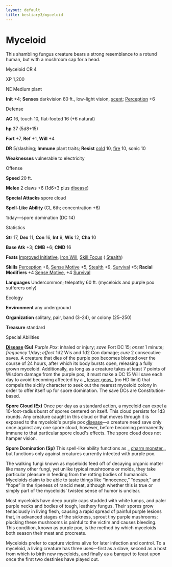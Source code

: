 ```yaml
---
layout: default
title: bestiary3/myceloid
---
```

# Myceloid

This shambling fungus creature bears a strong resemblance to a rotund human, but with a mushroom cap for a head.

Myceloid CR 4

XP 1,200

NE Medium plant

**Init** +4; **Senses** darkvision 60 ft., low-light vision, [scent](monsters/universalMonsterRules#_scent); [Perception](skills/perception#_perception) +6

Defense

**AC** 16, touch 10, flat-footed 16 (+6 natural)

**hp** 37 (5d8+15)

**Fort** +7, **Ref** +1, **Will** +4

**DR** 5/slashing; **Immune** plant traits; **Resist** [cold](monsters/creatureTypes#_cold-subtype) 10, [fire](monsters/creatureTypes#_fire-subtype) 10, sonic 10

**Weaknesses** vulnerable to electricity

Offense

**Speed** 20 ft.

**Melee** 2 claws +6 (1d6+3 plus [disease](monsters/universalMonsterRules#_disease-(ex-or-su)))

**Special Attacks** spore cloud

**Spell-Like Ability** (CL 6th; concentration +6)

1/day—spore domination (DC 14)

Statistics

**Str** 17, **Dex** 11, **Con** 16, **Int** 9, **Wis** 12, **Cha** 10

**Base Atk** +3; **CMB** +6; **CMD** 16

**Feats** [Improved Initiative](feats#_improved-initiative), [Iron Will](feats#_iron-will), [Skill Focus](feats#_skill-focus) ( [Stealth](skills/stealth#_stealth))

**Skills** [Perception](skills/perception#_perception) +6, [Sense Motive](skills/senseMotive#_sense-motive) +5, [Stealth](skills/stealth#_stealth) +9, [Survival](skills/survival#_survival) +5; **Racial Modifiers** +4 [Sense Motive](skills/senseMotive#_sense-motive), +4 [Survival](skills/survival#_survival)

**Languages** Undercommon; telepathy 60 ft. (myceloids and purple pox sufferers only)

Ecology

**Environment** any underground

**Organization** solitary, pair, band (3–24), or colony (25–250)

**Treasure** standard

Special Abilities

**[Disease](monsters/universalMonsterRules#_disease-(ex-or-su)) (Su)** _Purple Pox_: inhaled or injury; _save_ Fort DC 15; _onset_ 1 minute; _frequency_ 1/day; _effect_ 1d2 Wis and 1d2 Con damage; _cure_ 2 consecutive saves. A creature that dies of the purple pox becomes bloated over the course of 24 hours, after which its body bursts open, releasing a fully grown myceloid. Additionally, as long as a creature takes at least 7 points of Wisdom damage from the purple pox, it must make a DC 15 Will save each day to avoid becoming affected by a _ [lesser geas](spells/geasQuest#_geas-lesser)_ (no HD limit) that compels the sickly character to seek out the nearest myceloid colony in order to offer itself up for spore domination. The save DCs are Constitution-based.

**Spore Cloud (Ex)** Once per day as a standard action, a myceloid can expel a 10-foot-radius burst of spores centered on itself. This cloud persists for 1d3 rounds. Any creature caught in this cloud or that moves through it is exposed to the myceloid's purple pox [disease](monsters/universalMonsterRules#_disease-(ex-or-su))—a creature need save only once against any one spore cloud, however, before becoming permanently immune to that particular spore cloud's effects. The spore cloud does not hamper vision.

**Spore Domination (Sp)** This spell-like ability functions as _ [charm monster](spells/charmMonster#_charm-monster)_, but functions only against creatures currently infected with purple pox.

The walking fungi known as myceloids feed off of decaying organic matter like many other fungi, yet unlike typical mushrooms or molds, they take particular pleasure in feeding from the rotting bodies of humanoids. Myceloids claim to be able to taste things like “innocence,” “despair,” and “hope” in the ripeness of rancid meat, although whether this is true or simply part of the myceloids' twisted sense of humor is unclear.

Most myceloids have deep purple caps studded with white lumps, and paler purple necks and bodies of tough, leathery fungus. Their spores grow tenaciously in living flesh, causing a rapid spread of painful purple lesions that, in advanced stages of the sickness, sprout tiny purple mushrooms; plucking these mushrooms is painful to the victim and causes bleeding. This condition, known as purple pox, is the method by which myceloids both season their meat and procreate.

Myceloids prefer to capture victims alive for later infection and control. To a myceloid, a living creature has three uses—first as a slave, second as a host from which to birth new myceloids, and finally as a banquet to feast upon once the first two destinies have played out.

